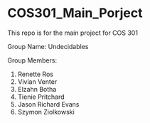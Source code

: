 # COS301_Main_Porject

This repo is for the main project for COS 301

Group Name: Undecidables

Group Members:  
1) Renette Ros  
2) Vivian Venter  
3) Elzahn Botha  
4) Tienie Pritchard  
5) Jason Richard Evans  
6) Szymon Ziolkowski  
